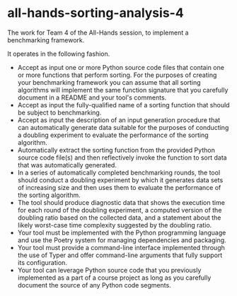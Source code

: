 # all-hands-sorting-analysis-4

The work for Team 4 of the All-Hands session, to implement a benchmarking framework. 

It operates in the following fashion.
- Accept as input one or more Python source code files that contain one or more functions that perform sorting. For the purposes of creating your benchmarking framework you can assume that all sorting algorithms will implement the same function signature that you carefully document in a README and your tool's comments.
- Accept as input the fully-qualified name of a sorting function that should be subject to benchmarking.
- Accept as input the description of an input generation procedure that can automatically generate data suitable for the purposes of conducting a doubling experiment to evaluate the performance of the sorting algorithm.
- Automatically extract the sorting function from the provided Python source code file(s) and then reflectively invoke the function to sort data that was automatically generated.
- In a series of automatically completed benchmarking rounds, the tool should conduct a doubling experiment by which it generates data sets of increasing size and then uses them to evaluate the performance of the sorting algorithm.
- The tool should produce diagnostic data that shows the execution time for each round of the doubling experiment, a computed version of the doubling ratio based on the collected data, and a statement about the likely worst-case time complexity suggested by the doubling ratio.
- Your tool must be implemented with the Python programming language and use the Poetry system for managing dependencies and packaging.
- Your tool must provide a command-line interface implemented through the use of Typer and offer command-line arguments that fully support its configuration.
- Your tool can leverage Python source code that you previously implemented as a part of a course project as long as you carefully document the source of any Python code segments.
 
